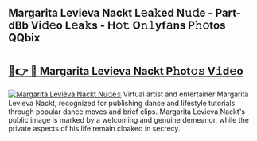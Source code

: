 ## Margarita Levieva Nackt L𝚎a𝚔ed N𝚞𝚍e - Part-dBb Vi𝚍𝚎o L𝚎a𝚔s - H𝚘𝚝 O𝚗𝚕yf𝚊ns P𝚑𝚘tos QQbix

# <h2><a href="http://kf71d3.oniu.top/?m=Margarita+Levieva+Nackt">🔗👉 🔴 Margarita Levieva Nackt P𝚑ot𝚘𝚜 V𝚒d𝚎o</a></h2>

[![Margarita Levieva Nackt Nu𝚍e𝚜](https://i.imgur.com/0qMVB7G.gif)](http://kf71d3.oniu.top/?m=Margarita+Levieva+Nackt)
Virtual artist and entertainer Margarita Levieva Nackt, recognized for publishing dance and lifestyle tutorials through popular dance moves and brief clips. Margarita Levieva Nackt's public image is marked by a welcoming and genuine demeanor, while the private aspects of his life remain cloaked in secrecy.  
